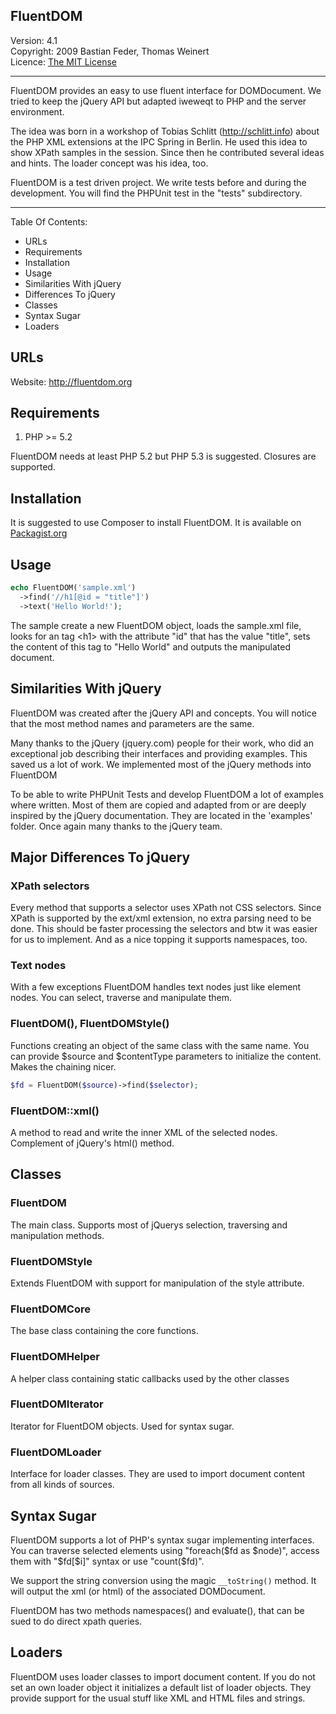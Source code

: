## FluentDOM

 Version: 4.1<br/>
 Copyright: 2009 Bastian Feder, Thomas Weinert<br/>
 Licence: [The MIT License](http://www.opensource.org/licenses/mit-license.php)<br/>

--------------------------------------------------------------------------------

FluentDOM provides an easy to use fluent interface for DOMDocument. We tried to
keep the jQuery API but adapted iweweqt to PHP and the server environment.

The idea was born in a workshop of Tobias Schlitt (http://schlitt.info) about
the PHP XML extensions at the IPC Spring in Berlin. He used this idea to show
XPath samples in the session. Since then he contributed several ideas and hints.
The loader concept was his idea, too.

FluentDOM is a test driven project. We write tests before and during the
development. You will find the PHPUnit test in the "tests" subdirectory.

--------------------------------------------------------------------------------

Table Of Contents:

 * URLs
 * Requirements
 * Installation
 * Usage
 * Similarities With jQuery
 * Differences To jQuery
 * Classes
 * Syntax Sugar
 * Loaders

## URLs

Website: http://fluentdom.org

## Requirements

1) PHP >= 5.2

FluentDOM needs at least PHP 5.2 but PHP 5.3 is suggested. Closures are
supported.

## Installation

It is suggested to use Composer to install FluentDOM. It is available
on [Packagist.org](https://packagist.org/packages/fluentdom/fluentdom)

## Usage

```php
echo FluentDOM('sample.xml')
  ->find('//h1[@id = "title"]')
  ->text('Hello World!');
```

The sample create a new FluentDOM object, loads the sample.xml file, looks for
an tag &lt;h1> with the attribute "id" that has the value "title", sets the
content of this tag to "Hello World" and outputs the manipulated document.

## Similarities With jQuery

FluentDOM was created after the jQuery API and concepts. You will notice that
the most method names and parameters are the same.

Many thanks to the jQuery (jquery.com) people for their work, who did an
exceptional job describing their interfaces and providing examples. This saved
us a lot of work. We implemented most of the jQuery methods into FluentDOM

To be able to write PHPUnit Tests and develop FluentDOM a lot of examples where
written. Most of them are copied and adapted from or are deeply inspired by the
jQuery documentation. They are located in the 'examples' folder.
Once again many thanks to the jQuery team.

## Major Differences To jQuery

### XPath selectors

Every method that supports a selector uses XPath not CSS selectors. Since XPath
is supported by the ext/xml extension, no extra parsing need to be
done. This should be faster processing the selectors and btw it was easier for
us to implement. And as a nice topping it supports namespaces, too.

### Text nodes

With a few exceptions FluentDOM handles text nodes just like element nodes.
You can select, traverse and manipulate them.

### FluentDOM(), FluentDOMStyle()

Functions creating an object of the same class with the same name. You can
provide $source and $contentType parameters to initialize the content.
Makes the chaining nicer.

```php
$fd = FluentDOM($source)->find($selector);
```

### FluentDOM::xml()

A method to read and write the inner XML of the selected nodes. Complement of
jQuery's html() method.

## Classes

### FluentDOM

The main class. Supports most of jQuerys selection, traversing and manipulation
methods.

### FluentDOMStyle

Extends FluentDOM with support for manipulation of the style attribute.

### FluentDOMCore

The base class containing the core functions.

### FluentDOMHelper

A helper class containing static callbacks used by the other classes

### FluentDOMIterator

Iterator for FluentDOM objects. Used for syntax sugar.

### FluentDOMLoader

Interface for loader classes. They are used to import document content from
all kinds of sources.

## Syntax Sugar

FluentDOM supports a lot of PHP's syntax sugar implementing interfaces.
You can traverse selected elements using "foreach($fd as $node)", access them
with "$fd[$i]" syntax or use "count($fd)".

We support the string conversion using the magic `__toString()` method. It will
output the xml (or html) of the associated DOMDocument.

FluentDOM has two methods namespaces() and evaluate(), that can be sued to do
direct xpath queries.

## Loaders

FluentDOM uses loader classes to import document content. If you do not set
an own loader object it initializes a default list of loader objects. They
provide support for the usual stuff like XML and HTML files and strings.
